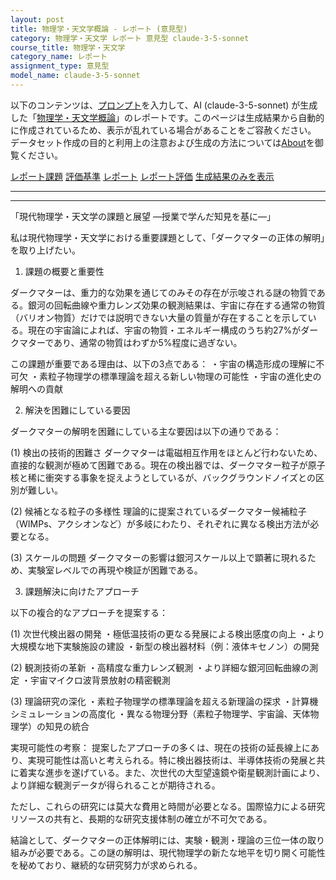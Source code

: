 ```yaml
---
layout: post
title: 物理学・天文学概論 - レポート (意見型)
category: 物理学・天文学 レポート 意見型 claude-3-5-sonnet
course_title: 物理学・天文学
category_name: レポート
assignment_type: 意見型
model_name: claude-3-5-sonnet
---
```


以下のコンテンツは、[プロンプト](https://github.com/takedatoshiyuki/synthetic_assignments/tree/main/generated/物理学・天文学/claude-3-5-sonnet/prompt_レポート-意見型.md)を入力して、AI (claude-3-5-sonnet) が生成した「[物理学・天文学概論](/contents/物理学・天文学/)」のレポートです。このページは生成結果から自動的に作成されているため、表示が乱れている場合があることをご容赦ください。
データセット作成の目的と利用上の注意および生成の方法については[About](/About)を御覧ください。

[レポート課題](../レポート課題-意見型)
[評価基準](../評価基準-意見型)
[レポート](../レポート-意見型)
[レポート評価](../レポート評価-意見型)
[生成結果のみを表示](https://github.com/takedatoshiyuki/synthetic_assignments/tree/main/generated/物理学・天文学/claude-3-5-sonnet/レポート-意見型.md)
  

***
***
  
「現代物理学・天文学の課題と展望 ―授業で学んだ知見を基に―」

私は現代物理学・天文学における重要課題として、「ダークマターの正体の解明」を取り上げたい。

1. 課題の概要と重要性

ダークマターは、重力的な効果を通じてのみその存在が示唆される謎の物質である。銀河の回転曲線や重力レンズ効果の観測結果は、宇宙に存在する通常の物質（バリオン物質）だけでは説明できない大量の質量が存在することを示している。現在の宇宙論によれば、宇宙の物質・エネルギー構成のうち約27%がダークマターであり、通常の物質はわずか5%程度に過ぎない。

この課題が重要である理由は、以下の3点である：
・宇宙の構造形成の理解に不可欠
・素粒子物理学の標準理論を超える新しい物理の可能性
・宇宙の進化史の解明への貢献

2. 解決を困難にしている要因

ダークマターの解明を困難にしている主な要因は以下の通りである：

(1) 検出の技術的困難さ
ダークマターは電磁相互作用をほとんど行わないため、直接的な観測が極めて困難である。現在の検出器では、ダークマター粒子が原子核と稀に衝突する事象を捉えようとしているが、バックグラウンドノイズとの区別が難しい。

(2) 候補となる粒子の多様性
理論的に提案されているダークマター候補粒子（WIMPs、アクシオンなど）が多岐にわたり、それぞれに異なる検出方法が必要となる。

(3) スケールの問題
ダークマターの影響は銀河スケール以上で顕著に現れるため、実験室レベルでの再現や検証が困難である。

3. 課題解決に向けたアプローチ

以下の複合的なアプローチを提案する：

(1) 次世代検出器の開発
・極低温技術の更なる発展による検出感度の向上
・より大規模な地下実験施設の建設
・新型の検出器材料（例：液体キセノン）の開発

(2) 観測技術の革新
・高精度な重力レンズ観測
・より詳細な銀河回転曲線の測定
・宇宙マイクロ波背景放射の精密観測

(3) 理論研究の深化
・素粒子物理学の標準理論を超える新理論の探求
・計算機シミュレーションの高度化
・異なる物理分野（素粒子物理学、宇宙論、天体物理学）の知見の統合

実現可能性の考察：
提案したアプローチの多くは、現在の技術の延長線上にあり、実現可能性は高いと考えられる。特に検出器技術は、半導体技術の発展と共に着実な進歩を遂げている。また、次世代の大型望遠鏡や衛星観測計画により、より詳細な観測データが得られることが期待される。

ただし、これらの研究には莫大な費用と時間が必要となる。国際協力による研究リソースの共有と、長期的な研究支援体制の確立が不可欠である。

結論として、ダークマターの正体解明には、実験・観測・理論の三位一体の取り組みが必要である。この謎の解明は、現代物理学の新たな地平を切り開く可能性を秘めており、継続的な研究努力が求められる。
